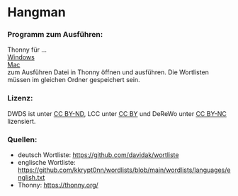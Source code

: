 # Hangman

<h3>Programm zum Ausführen:</h3>
Thonny für ... <br>
<a href="https://github.com/thonny/thonny/releases/download/v4.1.4/thonny-4.1.4.exe">Windows</a> <br>
<a href="https://github.com/thonny/thonny/releases/download/v4.1.4/thonny-4.1.4.pkg">Mac</a> <br>
zum Ausführen Datei in Thonny öffnen und ausführen. Die Wortlisten müssen im gleichen Ordner gespeichert sein.

<h3>Lizenz:</h3>
  DWDS ist unter <a href="https://creativecommons.org/licenses/by-nd/4.0/deed.de">CC BY-ND</a>, LCC unter <a href="https://creativecommons.org/licenses/by/4.0/">CC BY</a> und DeReWo unter <a href="http://creativecommons.org/licenses/by-nc/3.0/deed.de">CC BY-NC</a>  lizensiert.

<h3>Quellen:</h3>

- deutsch Wortliste: https://github.com/davidak/wortliste
- englische Wortliste: https://github.com/kkrypt0nn/wordlists/blob/main/wordlists/languages/english.txt
- Thonny: https://thonny.org/
